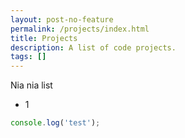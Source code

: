 ```yaml
---
layout: post-no-feature
permalink: /projects/index.html
title: Projects
description: A list of code projects.
tags: []
---
```


Nia nia list

* 1

```js
console.log('test');
```
